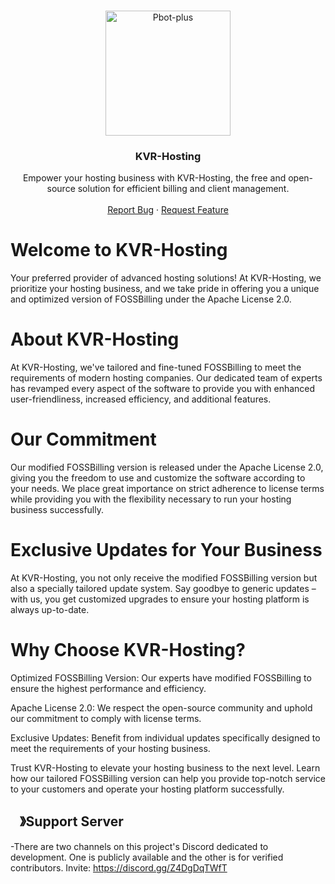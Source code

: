 <!-- PROJECT LOGO -->
<br />
<p align="center">
  <a href="https://github.com/EminShadow/SCP-LE/">
    <img src="https://media.discordapp.net/attachments/1162368760754208882/1187340370867134574/light.png" alt="Pbot-plus" width="200" height="200">
  </a>

  <h3 align="center">KVR-Hosting</h3>

  <p align="center">
    Empower your hosting business with KVR-Hosting, the free and open-source solution for efficient billing and client management.
    <br />
    <br />
    <a href="https://github.com/EminShadow/SCP-LE/issues">Report Bug</a>
    ·
    <a href="https://github.com/EminShadow/SCP-LE/issues">Request Feature</a>
  </p>
</p>




# Welcome to KVR-Hosting
Your preferred provider of advanced hosting solutions! At KVR-Hosting, we prioritize your hosting business, and we take pride in offering you a unique and optimized version of FOSSBilling under the Apache License 2.0.

# About KVR-Hosting
At KVR-Hosting, we've tailored and fine-tuned FOSSBilling to meet the requirements of modern hosting companies. Our dedicated team of experts has revamped every aspect of the software to provide you with enhanced user-friendliness, increased efficiency, and additional features.

# Our Commitment
Our modified FOSSBilling version is released under the Apache License 2.0, giving you the freedom to use and customize the software according to your needs. We place great importance on strict adherence to license terms while providing you with the flexibility necessary to run your hosting business successfully.

# Exclusive Updates for Your Business
At KVR-Hosting, you not only receive the modified FOSSBilling version but also a specially tailored update system. Say goodbye to generic updates – with us, you get customized upgrades to ensure your hosting platform is always up-to-date.

# Why Choose KVR-Hosting?
Optimized FOSSBilling Version: Our experts have modified FOSSBilling to ensure the highest performance and efficiency.

Apache License 2.0: We respect the open-source community and uphold our commitment to comply with license terms.

Exclusive Updates: Benefit from individual updates specifically designed to meet the requirements of your hosting business.

Trust KVR-Hosting to elevate your hosting business to the next level. Learn how our tailored FOSSBilling version can help you provide top-notch service to your customers and operate your hosting platform successfully.







## <img src="https://cdn.discordapp.com/emojis/1036083490292244493.png" width="15px" height="15px">》Support Server
-There are two channels on this project's Discord dedicated to development. One is publicly available and the other is for verified contributors. Invite: https://discord.gg/Z4DgDqTWfT
